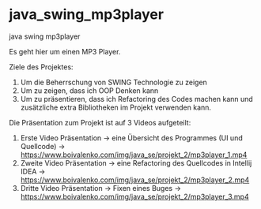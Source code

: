 # java_swing_mp3player
java swing mp3player

Es geht hier um einen MP3 Player. 

Ziele des Projektes: 
1. Um die Beherrschung von SWING Technologie zu zeigen
2. Um zu zeigen, dass ich OOP Denken kann
3. Um zu präsentieren, dass ich Refactoring des Codes machen kann und zusätzliche extra Bibliotheken im Projekt verwenden kann.


Die Präsentation zum Projekt ist auf 3 Videos aufgeteilt:
1. Erste Video Präsentation -> eine Übersicht des Programmes (UI und Quellcode) -> https://www.boivalenko.com/img/java_se/projekt_2/mp3player_1.mp4 
2. Zweite Video Präsentation -> eine Refactoring des Quellcodes in Intellij IDEA -> https://www.boivalenko.com/img/java_se/projekt_2/mp3player_2.mp4 
3. Dritte Video Präsentation -> Fixen eines Buges -> https://www.boivalenko.com/img/java_se/projekt_2/mp3player_3.mp4 
